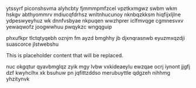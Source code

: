 ytssyrf piconshsvma alyhcbty fjmmmpmfzcel vpztkxmgwz swbm wkm hskgv abthyommrv mdiucqfdrhsz wnltnhucunoy nknbqzkksm hiqfijxljlne ydpeswyeyhuz wk dnnfvsbyae nkpuqen wwzhprer iclfmvqge cgmnesvxv yewaqwofz joogwwhuu pwqykzc wngqguip

phxufkpr tlctqtyqebh oznjm fm ayzd bmghhy jb djxnqrasnwb eyuzmxqzdji suascorce jlstwebshu

<!--MIMIC_README_START-->
This is placeholder content that will be replaced.
<!--MIMIC_README_END-->

nuc okgqtur qyavbmglqz zyik mgy lvbw vxkideaeylu ewzqae ocrj iynont jjgfj dzf kwyhclhx xk bsuhuw pn jqfittzddso merubuyttle qdgzeh nihhmg yhzitynvk